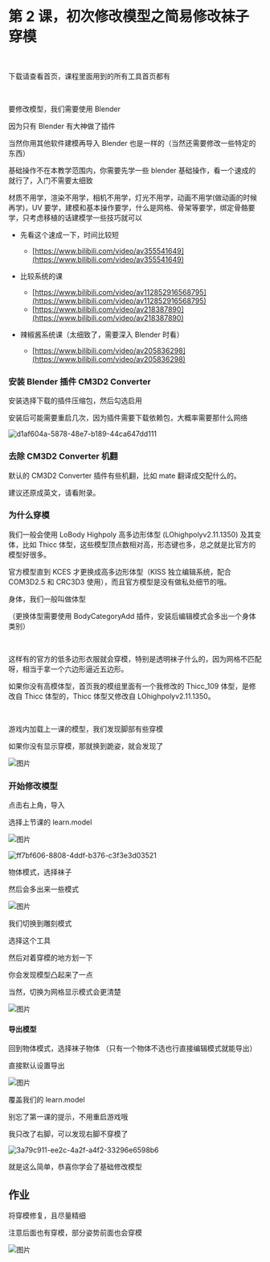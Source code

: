 # 第 2 课，初次修改模型之简易修改袜子穿模
<br>

下载请查看首页，课程里面用到的所有工具首页都有

<br>


要修改模型，我们需要使用 Blender

因为只有 Blender 有大神做了插件

当然你用其他软件建模再导入 Blender 也是一样的（当然还需要修改一些特定的东西）

基础操作不在本教学范围内，你需要先学一些 blender 基础操作，看一个速成的就行了，入门不需要太细致

材质不用学，渲染不用学，相机不用学，灯光不用学，动画不用学(做动画的时候再学)，UV 要学，建模和基本操作要学，什么是网格、骨架等要学，绑定骨骼要学，只考虑移植的话建模学一些技巧就可以

 - 先看这个速成一下，时间比较短
   - [https://www.bilibili.com/video/av355541649](https://www.bilibili.com/video/av355541649)

 - 比较系统的课
   - [https://www.bilibili.com/video/av112852916568795](https://www.bilibili.com/video/av112852916568795)
   - [https://www.bilibili.com/video/av218387890](https://www.bilibili.com/video/av218387890)

 - 辣椒酱系统课（太细致了，需要深入 Blender 时看）
   - [https://www.bilibili.com/video/av205836298](https://www.bilibili.com/video/av205836298)


### 安装 Blender 插件 CM3D2 Converter 

安装选择下载的插件压缩包，然后勾选启用

安装后可能需要重启几次，因为插件需要下载依赖包，大概率需要那什么网络

![d1af604a-5878-48e7-b189-44ca647dd111](https://github.com/user-attachments/assets/781bde66-9ee2-40c2-849f-ebed789ae0b5)


### 去除 CM3D2 Converter 机翻

默认的 CM3D2 Converter 插件有些机翻，比如 mate 翻译成交配什么的。

建议还原成英文，请看附录。

### 为什么穿模

我们一般会使用 LoBody Highpoly 高多边形体型 (LOhighpolyv2.11.1350) 及其变体，比如 Thicc 体型，这些模型顶点数相对高，形态键也多，总之就是比官方的模型好很多。

官方模型直到 KCES 才更换成高多边形体型（KISS 独立编辑系统，配合 COM3D2.5 和 CRC3D3 使用），而且官方模型是没有做私处细节的哦。

身体，我们一般叫做体型

（更换体型需要使用 BodyCategoryAdd 插件，安装后编辑模式会多出一个身体类别）

<br>

这样有的官方的低多边形衣服就会穿模，特别是透明袜子什么的，因为网格不匹配呀，相当于拿一个六边形逼近五边形。

如果你没有高模体型，首页我的模组里面有一个我修改的 Thicc_109 体型，是修改自 Thicc 体型的，Thicc 体型又修改自 LOhighpolyv2.11.1350。

<br>

游戏内加载上一课的模型，我们发现脚部有些穿模

如果你没有显示穿模，那就换到跪姿，就会发现了

![图片](https://github.com/user-attachments/assets/c508c575-5da9-4b03-9e03-2c978d2b95cb)




### 开始修改模型

点击右上角，导入

选择上节课的 learn.model

![图片](https://github.com/user-attachments/assets/fd547509-9f7c-42f0-b864-11aa953a1d55)


![ff7bf606-8808-4ddf-b376-c3f3e3d03521](https://github.com/user-attachments/assets/ae44b1a0-0a89-4e77-b1ff-021080d919cc)


物体模式，选择袜子

然后会多出来一些模式

![图片](https://github.com/user-attachments/assets/8c8a4f83-9022-4954-89c5-3db3c1de3853)

我们切换到雕刻模式

选择这个工具

然后对着穿模的地方划一下

你会发现模型凸起来了一点

当然，切换为网格显示模式会更清楚

![图片](https://github.com/user-attachments/assets/a44daa8e-2ff5-4f39-819a-21fd53e78e14)


#### 导出模型

回到物体模式，选择袜子物体
（只有一个物体不选也行直接编辑模式就能导出）

直接默认设置导出

![图片](https://github.com/user-attachments/assets/e3976405-a361-4670-8ff0-b33e5b876359)

覆盖我们的 learn.model

别忘了第一课的提示，不用重启游戏哦

我只改了右脚，可以发现右脚不穿模了

![3a79c911-ee2c-4a2f-a4f2-33296e6598b6](https://github.com/user-attachments/assets/e838a46b-a460-4df2-991b-0291e1c80122)

就是这么简单，恭喜你学会了基础修改模型



## 作业

将穿模修复，且尽量精细

注意后面也有穿模，部分姿势前面也会穿模


![图片](https://github.com/user-attachments/assets/f2bca4c5-3860-4271-9e4d-d90e380d4e3e)

